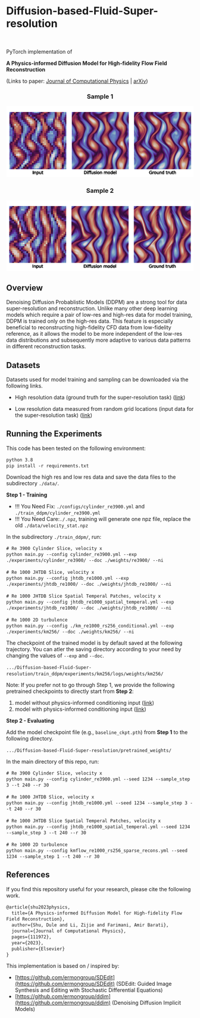 # Diffusion-based-Fluid-Super-resolution
<br>

PyTorch implementation of 

**A Physics-informed Diffusion Model for High-fidelity Flow Field Reconstruction** 

(Links to paper: <a href="https://www.sciencedirect.com/science/article/pii/S0021999123000670">Journal of Computational Physics</a> | <a href="https://arxiv.org/abs/2211.14680">arXiv</a>)

<div style style=”line-height: 25%” align="center">
<h3>Sample 1</h3>
<img src="https://github.com/BaratiLab/Diffusion-based-Fluid-Super-resolution/blob/main_v1/images/reconstruction_sample_01.gif">
<h3>Sample 2</h3>
<img src="https://github.com/BaratiLab/Diffusion-based-Fluid-Super-resolution/blob/main_v1/images/reconstruction_sample_02.gif">
</div>

## Overview
Denoising Diffusion Probablistic Models (DDPM) are a strong tool for data super-resolution and reconstruction. Unlike many other deep learning models which require a pair of low-res and high-res data for model training, DDPM is trained only on the high-res data. This feature is especially beneficial to reconstructing high-fidelity CFD data from low-fidelity reference, as it allows the model to be more independent of the low-res data distributions and subsequently more adaptive to various data patterns in different reconstruction tasks.

## Datasets
Datasets used for model training and sampling can be downloaded via the following links.

- High resolution data (ground truth for the super-resolution task) (<a href="https://figshare.com/ndownloader/files/39181919">link</a>)

- Low resolution data measured from random grid locations (input data for the super-resolution task) (<a href="https://figshare.com/ndownloader/files/39214622">link</a>)


## Running the Experiments
This code has been tested on the following environment:

```
python 3.8
pip install -r requirements.txt
```

Download the high res and low res data and save the data files to the subdirectory ``./data/``.

<!--
More details about how to run the experiments are coming soon.
-->

<b>Step 1 - Training</b>

- !!! You Need Fix: ``./configs/cylinder_re3900.yml`` and ``./train_ddpm/cylinder_re3900.yml``
- !!! You Need Care:``./.npz``, training will generate one npz file, replace the old ``./data/velocity_stat.npz``


In the subdirectory ``./train_ddpm/``, run:


```
# Re 3900 Cylinder Slice, velocity x
python main.py --config cylinder_re3900.yml --exp ./experiments/cylinder_re3900/ --doc ./weights/re3900/ --ni

# Re 1000 JHTDB Slice, velocity x
python main.py --config jhtdb_re1000.yml --exp ./experiments/jhtdb_re1000/ --doc ./weights/jhtdb_re1000/ --ni

# Re 1000 JHTDB Slice Spatial Temperal Patches, velocity x
python main.py --config jhtdb_re1000_spatial_temperal.yml --exp ./experiments/jhtdb_re1000/ --doc ./weights/jhtdb_re1000/ --ni

# Re 1000 2D turbulence
python main.py --config ./km_re1000_rs256_conditional.yml --exp ./experiments/km256/ --doc ./weights/km256/ --ni
```

The checkpoint of the trained model is by default saved at the following trajectory. You can atler the saving directory according to your need by changing the values of ``--exp`` and ``--doc``.

``.../Diffusion-based-Fluid-Super-resolution/train_ddpm/experiments/km256/logs/weights/km256/``

Note: If you prefer not to go through Step 1, we provide the following pretrained checkpoints to directly start from <b>Step 2</b>:
<ol type="1">
  <li>model without physics-informed conditioning input (<a href="https://figshare.com/ndownloader/files/40320733">link</a>)</li>
  <li>model with physics-informed conditioning input (<a href="https://figshare.com/ndownloader/files/39184073">link</a>)</li>
</ol>


<b>Step 2 - Evaluating</b>

Add the model checkpoint file (e.g., ``baseline_ckpt.pth``) from <b>Step 1</b> to the following directory.

``.../Diffusion-based-Fluid-Super-resolution/pretrained_weights/``



In the main directory of this repo, run:

```
# Re 3900 Cylinder Slice, velocity x
python main.py --config cylinder_re3900.yml --seed 1234 --sample_step 3 --t 240 --r 30

# Re 1000 JHTDB Slice, velocity x
python main.py --config jhtdb_re1000.yml --seed 1234 --sample_step 3 --t 240 --r 30

# Re 1000 JHTDB Slice Spatial Temperal Patches, velocity x
python main.py --config jhtdb_re1000_spatial_temperal.yml --seed 1234 --sample_step 3 --t 240 --r 30

# Re 1000 2D turbulence
python main.py --config kmflow_re1000_rs256_sparse_recons.yml --seed 1234 --sample_step 1 --t 240 --r 30
```


## References
If you find this repository useful for your research, please cite the following work.
```
@article{shu2023physics,
  title={A Physics-informed Diffusion Model for High-fidelity Flow Field Reconstruction},
  author={Shu, Dule and Li, Zijie and Farimani, Amir Barati},
  journal={Journal of Computational Physics},
  pages={111972},
  year={2023},
  publisher={Elsevier}
}
```


This implementation is based on / inspired by:

- [https://github.com/ermongroup/SDEdit](https://github.com/ermongroup/SDEdit) (SDEdit: Guided Image Synthesis and Editing with Stochastic Differential Equations)
- [https://github.com/ermongroup/ddim](https://github.com/ermongroup/ddim) (Denoising Diffusion Implicit Models)

